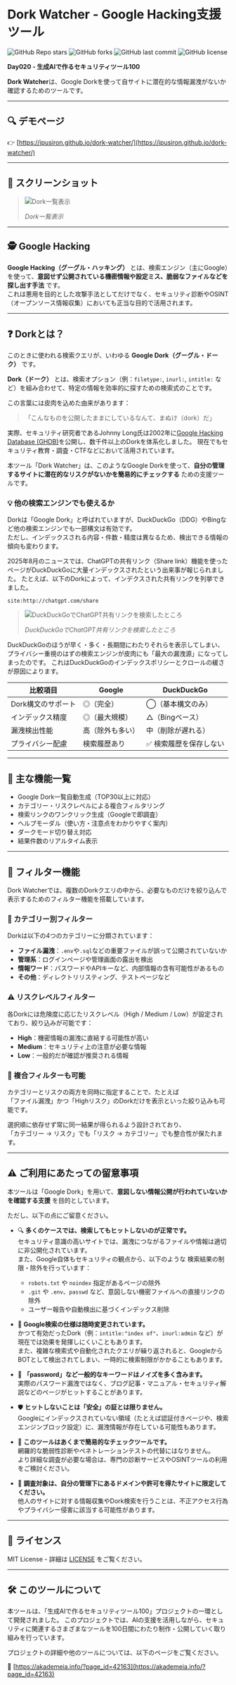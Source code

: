 # Dork Watcher - Google Hacking支援ツール

![GitHub Repo stars](https://img.shields.io/github/stars/ipusiron/dork-watcher?style=social)
![GitHub forks](https://img.shields.io/github/forks/ipusiron/dork-watcher?style=social)
![GitHub last commit](https://img.shields.io/github/last-commit/ipusiron/dork-watcher)
![GitHub license](https://img.shields.io/github/license/ipusiron/dork-watcher)

**Day020 - 生成AIで作るセキュリティツール100**

**Dork Watcher**は、Google Dorkを使って自サイトに潜在的な情報漏洩がないか確認するためのツールです。

---

## 🔍 デモページ

👉 [https://ipusiron.github.io/dork-watcher/](https://ipusiron.github.io/dork-watcher/)

---

## 📸 スクリーンショット

> ![Dork一覧表示](assets/screenshot.png)
>
> *Dork一覧表示*

---

## 🕵️ Google Hacking

**Google Hacking（グーグル・ハッキング）** とは、検索エンジン（主にGoogle）を使って、**意図せず公開されている機密情報や設定ミス、脆弱なファイルなどを探し出す手法** です。  
これは悪用を目的とした攻撃手法としてだけでなく、セキュリティ診断やOSINT（オープンソース情報収集）においても正当な目的で活用されます。  

---
## ❓ Dorkとは？

このときに使われる検索クエリが、いわゆる **Google Dork（グーグル・ドーク）** です。

**Dork（ドーク）** とは、検索オプション（例：`filetype:`, `inurl:`, `intitle:` など）を組み合わせて、特定の情報を効率的に探すための検索式のことです。

この言葉には皮肉を込めた由来があります：

> 「こんなものを公開したままにしているなんて、まぬけ（dork）だ」

実際、セキュリティ研究者であるJohnny Long氏は2002年に[Google Hacking Database (GHDB)](https://www.exploit-db.com/google-hacking-database)を公開し、数千件以上のDorkを体系化しました。
現在でもセキュリティ教育・調査・CTFなどにおいて活用されています。

本ツール「Dork Watcher」は、このようなGoogle Dorkを使って、**自分の管理するサイトに潜在的なリスクがないかを簡易的にチェックする** ための支援ツールです。

### 💡 他の検索エンジンでも使えるか

Dorkは「Google Dork」と呼ばれていますが、DuckDuckGo（DDG）やBingなど他の検索エンジンでも一部構文は有効です。  
ただし、インデックスされる内容・件数・精度は異なるため、検出できる情報の傾向も変わります。

2025年8月のニュースでは、ChatGPTの共有リンク（Share link）機能を使ったページがDuckDuckGoに大量インデックスされたという出来事が報じられました。
たとえば、以下のDorkによって、インデクスされた共有リンクを列挙できました。

```
site:http://chatgpt.com/share
```

> ![DuckDuckGoでChatGPT共有リンクを検索したところ](assets/ddg_chatgpt_share.png)
>
> *DuckDuckGoでChatGPT共有リンクを検索したところ*

DuckDuckGoのほうが早く・多く・長期間にわたりそれらを表示してしまい、プライバシー重視のはずの検索エンジンが皮肉にも「最大の漏洩源」になってしまったのです。
これはDuckDuckGoのインデックスポリシーとクロールの緩さが原因によります。

| 比較項目        | Google   | DuckDuckGo   |
| ----------- | -------- | ------------ |
| Dork構文のサポート | ◎（完全）    | ◯（基本構文のみ）    |
| インデックス精度    | ◎（最大規模）  | △（Bingベース）   |
| 漏洩検出性能      | 高（除外も多い） | 中（削除が遅れる）    |
| プライバシー配慮    | 検索履歴あり   | ✅ 検索履歴を保存しない |

---

## 🧰 主な機能一覧

- Google Dork一覧自動生成（TOP30以上に対応）
- カテゴリー・リスクレベルによる複合フィルタリング
- 検索リンクのワンクリック生成（Googleで即調査）
- ヘルプモーダル（使い方・注意点をわかりやすく案内）
- ダークモード切り替え対応
- 結果件数のリアルタイム表示

---

## 🔧 フィルター機能

Dork Watcherでは、複数のDorkクエリの中から、必要なものだけを絞り込んで表示するためのフィルター機能を搭載しています。

### 📂 カテゴリー別フィルター
Dorkは以下の4つのカテゴリーに分類されています：

- **ファイル漏洩**：`.env`や`.sql`などの重要ファイルが誤って公開されていないか
- **管理系**：ログインページや管理画面の露出を検出
- **情報ワード**：パスワードやAPIキーなど、内部情報の含有可能性があるもの
- **その他**：ディレクトリリスティング、テストページなど

### ⚠️ リスクレベルフィルター
各Dorkには危険度に応じたリスクレベル（High / Medium / Low）が設定されており、絞り込みが可能です：

- **High**：機密情報の漏洩に直結する可能性が高い  
- **Medium**：セキュリティ上の注意が必要な情報  
- **Low**：一般的だが確認が推奨される情報

### 🔁 複合フィルターも可能
カテゴリーとリスクの両方を同時に指定することで、たとえば  
「ファイル漏洩」かつ「Highリスク」のDorkだけを表示といった絞り込みも可能です。

選択順に依存せず常に同一結果が得られるよう設計されており、  
「カテゴリー → リスク」でも「リスク → カテゴリー」でも整合性が保たれます。

---

## ⚠️ ご利用にあたっての留意事項

本ツールは「Google Dork」を用いて、**意図しない情報公開が行われていないかを確認する支援** を目的としています。

ただし、以下の点にご留意ください。

- 🔍 **多くのケースでは、検索してもヒットしないのが正常です。**  
  セキュリティ意識の高いサイトでは、漏洩につながるファイルや情報は適切に非公開化されています。  
  また、Google自体もセキュリティの観点から、以下のような 検索結果の制限・除外を行っています：

  - `robots.txt` や `noindex` 指定があるページの除外  
  - `.git` や `.env`、`passwd` など、意図しない機密ファイルへの直接リンクの除外  
  - ユーザー報告や自動検出に基づくインデックス削除

- 🔁 **Google検索の仕様は随時変更されています。**  
  かつて有効だったDork（例：`intitle:"index of"`、`inurl:admin` など）が現在では効果を発揮しにくいこともあります。  
  また、複雑な検索式や自動化されたクエリが繰り返されると、GoogleからBOTとして検出されてしまい、一時的に検索制限がかかることもあります。

- 📄 **「password」など一般的なキーワードはノイズを多く含みます。**  
  実際のパスワード漏洩ではなく、ブログ記事・マニュアル・セキュリティ解説などのページがヒットすることがあります。

- 🛡 **ヒットしないことは「安全」の証とは限りません。**  
  Googleにインデックスされていない領域（たとえば認証付きページや、検索エンジンブロック設定）に、漏洩情報が存在している可能性もあります。

- 🧪 **このツールはあくまで簡易的なチェックツールです。**  
  網羅的な脆弱性診断やペネトレーションテストの代替にはなりません。  
  より詳細な調査が必要な場合は、専門の診断サービスやOSINTツールの利用をご検討ください。

- 🧭 **調査対象は、自分の管理下にあるドメインや許可を得たサイトに限定してください。**  
  他人のサイトに対する情報収集やDork検索を行うことは、不正アクセス行為やプライバシー侵害に該当する可能性があります。

---

## 📄 ライセンス

MIT License - 詳細は [LICENSE](LICENSE) をご覧ください。

---

## 🛠 このツールについて

本ツールは、「生成AIで作るセキュリティツール100」プロジェクトの一環として開発されました。 このプロジェクトでは、AIの支援を活用しながら、セキュリティに関連するさまざまなツールを100日間にわたり制作・公開していく取り組みを行っています。

プロジェクトの詳細や他のツールについては、以下のページをご覧ください。

🔗 [https://akademeia.info/?page_id=42163](https://akademeia.info/?page_id=42163)
